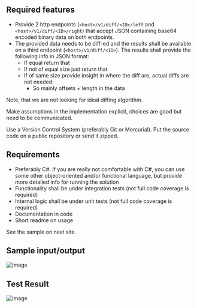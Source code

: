 ## Required features

- Provide 2 http endpoints (`<host>/v1/diff/<ID>/left` and `<host>/v1/diff/<ID>/right`) that accept JSON containing base64 encoded binary data on both endpoints.
- The provided data needs to be diff-ed and the results shall be available on a third endpoint (`<host>/v1/diff/<ID>`). The results shall provide the following info in JSON format:
    - If equal return that
    - If not of equal size just return that
    - If of same size provide insight in where the diff are, actual diffs are not needed.
        - So mainly offsets + length in the data

Note, that we are not looking for ideal diffing algorithm.

Make assumptions in the implementation explicit, choices are good but need to be communicated.

Use a Version Control System (preferably Git or Mercurial). Put the source code on a public repository or send it zipped.

## Requirements

- Preferably C#. If you are really not comfortable with C#, you can use some other object-oriented and/or functional language, but provide more detailed info for running the solution
- Functionality shall be under integration tests (not full code coverage is required)
- Internal logic shall be under unit tests (not full code coverage is required)
- Documentation in code
- Short readme on usage

See the sample on next site.

## Sample input/output
![image](https://user-images.githubusercontent.com/71412070/172300275-a0e83570-bef1-4390-b1fb-51910f7dff00.png)

## Test Result
![image](https://user-images.githubusercontent.com/71412070/172552841-a1d42693-41b2-4368-80a4-a111529645b1.png)
